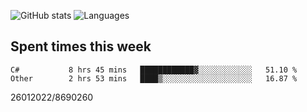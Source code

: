 ![GitHub stats](https://github-readme-stats.vercel.app/api?username=emipa606&theme=github_dark&show_icons=true) 
![Languages](https://github-readme-stats.vercel.app/api/top-langs/?username=emipa606&theme=github_dark&layout=compact)

## Spent times this week
<!--START_SECTION:waka-->

```text
C#           8 hrs 45 mins   ████████████▓░░░░░░░░░░░░   51.10 %
Other        2 hrs 53 mins   ████▒░░░░░░░░░░░░░░░░░░░░   16.87 %
```

<!--END_SECTION:waka-->


26012022/8690260
